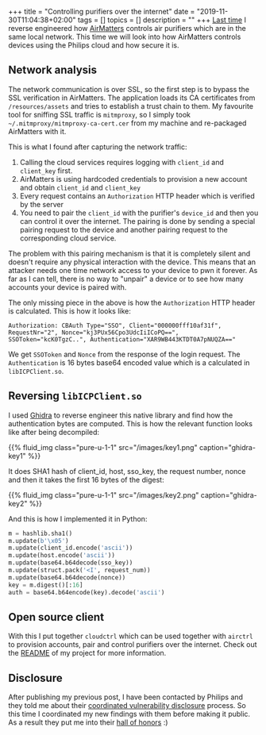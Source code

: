 +++
title = "Controlling purifiers over the internet"
date = "2019-11-30T11:04:38+02:00"
tags = []
topics = []
description = ""
+++
[Last time](/post/ctrl-air-purifier/) I reverse engineered how [AirMatters](https://play.google.com/store/apps/details?id=com.freshideas.airindex) controls air purifiers which are in the same local network.
This time we will look into how AirMatters controls devices using the Philips cloud and how secure it is.

Network analysis
---
The network communication is over SSL, so the first step is to bypass the SSL verification in AirMatters.
The application loads its CA certificates from `/resources/assets` and tries to establish a trust chain to them.
My favourite tool for sniffing SSL traffic is `mitmproxy`, so I simply took `~/.mitmproxy/mitmproxy-ca-cert.cer` from my machine and re-packaged AirMatters with it.

This is what I found after capturing the network traffic:

1. Calling the cloud services requires logging with `client_id` and `client_key` first.
2. AirMatters is using hardcoded credentials to provision a new account and obtain `client_id` and `client_key`
3. Every request contains an `Authorization` HTTP header which is verified by the server
4. You need to pair the `client_id` with the purifier's `device_id` and then you can control it over the internet. The pairing is done by sending a special pairing request to the device and another pairing request to the corresponding cloud service.

The problem with this pairing mechanism is that it is completely silent and doesn't require any physical interaction with the device. This means that an attacker needs one time network access to your device to pwn it forever. As far as I can tell, there is no way to "unpair" a device or to see how many accounts your device is paired with.

The only missing piece in the above is how the `Authorization` HTTP header is calculated. This is how it looks like:
```
Authorization: CBAuth Type="SSO", Client="000000fff10af31f", RequestNr="2", Nonce="kj3PUx56Cpo3UdcIiICoPQ==", SSOToken="kcK0TgzC..", Authentication="XAR9WB443KTDT0A7pNUQZA=="
```
We get `SSOToken` and `Nonce` from the response of the login request. The `Authentication` is 16 bytes base64 encoded value which is a calculated in `libICPClient.so`.

Reversing `libICPClient.so`
---
I used [Ghidra](https://ghidra-sre.org/) to reverse engineer this native library and find how the authentication bytes are computed.
This is how the relevant function looks like after being decompiled:

{{% fluid_img class="pure-u-1-1" src="/images/key1.png" caption="ghidra-key1" %}}

It does SHA1 hash of client_id, host, sso_key, the request number, nonce and then it takes the first 16 bytes of the digest:

{{% fluid_img class="pure-u-1-1" src="/images/key2.png" caption="ghidra-key2" %}}

And this is how I implemented it in Python:

```python
m = hashlib.sha1()
m.update(b'\x05')
m.update(client_id.encode('ascii'))
m.update(host.encode('ascii'))
m.update(base64.b64decode(sso_key))
m.update(struct.pack('<I', request_num))
m.update(base64.b64decode(nonce))
key = m.digest()[:16]
auth = base64.b64encode(key).decode('ascii')
```

Open source client
---
With this I put together `cloudctrl` which can be used together with `airctrl` to provision accounts, pair and control purifiers over the internet.
Check out the [README](https://github.com/rgerganov/py-air-control/blob/master/README.md) of my project for more information.

Disclosure
---
After publishing my previous post, I have been contacted by Philips and they told me about their [coordinated vulnerability disclosure](https://www.philips.com/a-w/security/coordinated-vulnerability-disclosure.html) process.
So this time I coordinated my new findings with them before making it public. As a result they put me into their [hall of honors](https://www.philips.com/a-w/security/coordinated-vulnerability-disclosure/hall-of-honors.html) :)

